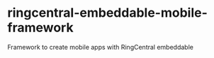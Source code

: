# ringcentral-embeddable-mobile-framework
Framework to create mobile apps with RingCentral embeddable
